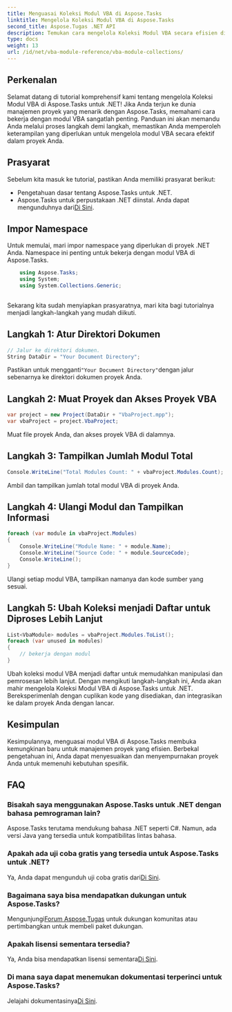 ```yaml
---
title: Menguasai Koleksi Modul VBA di Aspose.Tasks
linktitle: Mengelola Koleksi Modul VBA di Aspose.Tasks
second_title: Aspose.Tugas .NET API
description: Temukan cara mengelola Koleksi Modul VBA secara efisien di Aspose.Tasks untuk .NET. Panduan langkah demi langkah untuk integrasi yang lancar ke dalam proyek Anda.
type: docs
weight: 13
url: /id/net/vba-module-reference/vba-module-collections/
---
```

## Perkenalan
Selamat datang di tutorial komprehensif kami tentang mengelola Koleksi Modul VBA di Aspose.Tasks untuk .NET! Jika Anda terjun ke dunia manajemen proyek yang menarik dengan Aspose.Tasks, memahami cara bekerja dengan modul VBA sangatlah penting. Panduan ini akan memandu Anda melalui proses langkah demi langkah, memastikan Anda memperoleh keterampilan yang diperlukan untuk mengelola modul VBA secara efektif dalam proyek Anda.
## Prasyarat
Sebelum kita masuk ke tutorial, pastikan Anda memiliki prasyarat berikut:
- Pengetahuan dasar tentang Aspose.Tasks untuk .NET.
-  Aspose.Tasks untuk perpustakaan .NET diinstal. Anda dapat mengunduhnya dari[Di Sini](https://releases.aspose.com/tasks/net/).
## Impor Namespace
Untuk memulai, mari impor namespace yang diperlukan di proyek .NET Anda. Namespace ini penting untuk bekerja dengan modul VBA di Aspose.Tasks.
```csharp
    using Aspose.Tasks;
    using System;
    using System.Collections.Generic;
    
```
Sekarang kita sudah menyiapkan prasyaratnya, mari kita bagi tutorialnya menjadi langkah-langkah yang mudah diikuti.
## Langkah 1: Atur Direktori Dokumen
```csharp
// Jalur ke direktori dokumen.
String DataDir = "Your Document Directory";
```
 Pastikan untuk mengganti`"Your Document Directory"`dengan jalur sebenarnya ke direktori dokumen proyek Anda.
## Langkah 2: Muat Proyek dan Akses Proyek VBA
```csharp
var project = new Project(DataDir + "VbaProject.mpp");
var vbaProject = project.VbaProject;
```
Muat file proyek Anda, dan akses proyek VBA di dalamnya.
## Langkah 3: Tampilkan Jumlah Modul Total
```csharp
Console.WriteLine("Total Modules Count: " + vbaProject.Modules.Count);
```
Ambil dan tampilkan jumlah total modul VBA di proyek Anda.
## Langkah 4: Ulangi Modul dan Tampilkan Informasi
```csharp
foreach (var module in vbaProject.Modules)
{
    Console.WriteLine("Module Name: " + module.Name);
    Console.WriteLine("Source Code: " + module.SourceCode);
    Console.WriteLine();
}
```
Ulangi setiap modul VBA, tampilkan namanya dan kode sumber yang sesuai.
## Langkah 5: Ubah Koleksi menjadi Daftar untuk Diproses Lebih Lanjut
```csharp
List<VbaModule> modules = vbaProject.Modules.ToList();
foreach (var unused in modules)
{
    // bekerja dengan modul
}
```
Ubah koleksi modul VBA menjadi daftar untuk memudahkan manipulasi dan pemrosesan lebih lanjut.
Dengan mengikuti langkah-langkah ini, Anda akan mahir mengelola Koleksi Modul VBA di Aspose.Tasks untuk .NET. Bereksperimenlah dengan cuplikan kode yang disediakan, dan integrasikan ke dalam proyek Anda dengan lancar.
## Kesimpulan
Kesimpulannya, menguasai modul VBA di Aspose.Tasks membuka kemungkinan baru untuk manajemen proyek yang efisien. Berbekal pengetahuan ini, Anda dapat menyesuaikan dan menyempurnakan proyek Anda untuk memenuhi kebutuhan spesifik.
## FAQ
### Bisakah saya menggunakan Aspose.Tasks untuk .NET dengan bahasa pemrograman lain?
Aspose.Tasks terutama mendukung bahasa .NET seperti C#. Namun, ada versi Java yang tersedia untuk kompatibilitas lintas bahasa.
### Apakah ada uji coba gratis yang tersedia untuk Aspose.Tasks untuk .NET?
 Ya, Anda dapat mengunduh uji coba gratis dari[Di Sini](https://releases.aspose.com/).
### Bagaimana saya bisa mendapatkan dukungan untuk Aspose.Tasks?
 Mengunjungi[Forum Aspose.Tugas](https://forum.aspose.com/c/tasks/15) untuk dukungan komunitas atau pertimbangkan untuk membeli paket dukungan.
### Apakah lisensi sementara tersedia?
 Ya, Anda bisa mendapatkan lisensi sementara[Di Sini](https://purchase.aspose.com/temporary-license/).
### Di mana saya dapat menemukan dokumentasi terperinci untuk Aspose.Tasks?
 Jelajahi dokumentasinya[Di Sini](https://reference.aspose.com/tasks/net/).